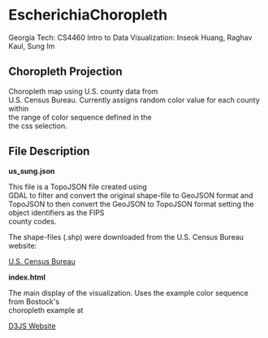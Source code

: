 # EscherichiaChoropleth
Georgia Tech: CS4460 Intro to Data Visualization: Inseok Huang, Raghav Kaul, Sung Im

## Choropleth Projection
Choropleth map using U.S. county data from   
U.S. Census Bureau. Currently assigns 
random color value for each county within   
the range of color sequence defined in the  
the css selection.

## File Description
**us_sung.json** 

This file is a TopoJSON file created using   
GDAL to filter and convert the original 
shape-file to GeoJSON format and TopoJSON to
then convert the GeoJSON to TopoJSON format 
setting the object identifiers as the FIPS  
county codes.

The shape-files (.shp) were downloaded from 
the U.S. Census Bureau website:

[U.S. Census Bureau](ftp://ftp2.census.gov/geo/tiger/TIGER2014/COUNTY/)

**index.html**

The main display of the visualization. Uses 
the example color sequence from Bostock's   
choropleth example at 

[D3JS Website](d3js.org)
